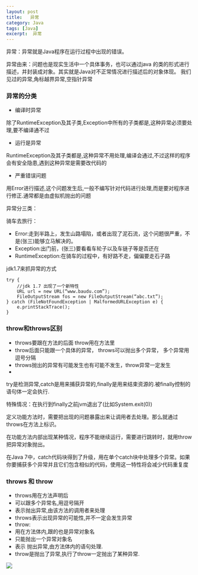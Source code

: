```yaml
---
layout: post
title:   异常
category: Java
tags: [Java]
excerpt:  异常
---
```



异常：异常就是Java程序在运行过程中出现的错误。

异常由来：问题也是现实生活中一个具体事务，也可以通过java 的类的形式进行描述，并封装成对象。其实就是Java对不正常情况进行描述后的对象体现。 我们见过的异常,角标越界异常,空指针异常

### 异常的分类  ###


- 编译时异常 


除了RuntimeException及其子类,Exception中所有的子类都是,这种异常必须要处理,要不编译通不过
 
- 运行是异常 

RuntimeException及其子类都是,这种异常不用处理,编译会通过,不过这样的程序会有安全隐患,遇到这种异常是需要改代码的 

- 严重错误问题 

用Error进行描述,这个问题发生后,一般不编写针对代码进行处理,而是要对程序进行修正.通常都是由虚拟机抛出的问题 

异常分三类： 

骑车去旅行： 

- Error:走到半路上，发生山路塌陷，或者出现了泥石流，这个问题很严重，不是(张三)能够立马解决的。 
- Exception:出门前，(张三)要看看车轮子以及车链子等是否还在 
- RuntimeException:在骑车的过程中，有好路不走，偏偏要走石子路

jdk1.7来抓异常的方式

	try { 
	    //jdk 1.7 出现了一个新特性 
	    URL url = new URL(“www.baudu.com”); 
	    FileOutputStream fos = new FileOutputStream(“abc.txt”); 
	} catch (FileNotFoundException | MalformedURLException e) { 
	    e.printStackTrace(); 
	}

### throw和throws区别  ###

- throws要跟在方法的后面 throw用在方法里 
- throw后面只能跟一个具体的异常， throws可以抛出多个异常， 多个异常用逗号分隔 
- throws抛出的异常有可能发生也有可能不发生，throw异常一定发生
-  
try是检测异常,catch是用来捕获异常的,finally是用来结束资源的.被finally控制的语句体一定会执行. 

特殊情况：在执行到finally之前jvm退出了(比如System.exit(0))
 
定义功能方法时，需要把出现的问题暴露出来让调用者去处理。那么就通过throws在方法上标识。 

在功能方法内部出现某种情况，程序不能继续运行，需要进行跳转时，就用throw把异常对象抛出。 

在Java 7中，catch代码块得到了升级，用在单个catch块中处理多个异常。如果你要捕获多个异常并且它们包含相似的代码，使用这一特性将会减少代码重复度 

### throws 和 throw  ###

- throws用在方法声明后 
- 可以跟多个异常名,用逗号隔开 
- 表示抛出异常,由该方法的调用者来处理 
- throws表示出现异常的可能性,并不一定会发生异常 
- throw: 
- 用在方法体内,跟的也是异常对象名 
- 只能抛出一个异常对象名 
- 表示 抛出异常,由方法体内的语句处理. 
- throw是抛出了异常,执行了throw一定抛出了某种异常.
 

![](http://www.nangongyibin.com/assets/images/Java/51.png)